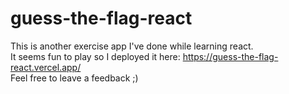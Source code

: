 # guess-the-flag-react
This is another exercise app I've done while learning react. <br />
It seems fun to play so I deployed it here: https://guess-the-flag-react.vercel.app/ <br />
Feel free to leave a feedback ;)
